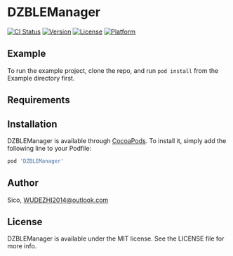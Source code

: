 # DZBLEManager

[![CI Status](https://img.shields.io/travis/Sico/DZBLEManager.svg?style=flat)](https://travis-ci.org/Sico/DZBLEManager)
[![Version](https://img.shields.io/cocoapods/v/DZBLEManager.svg?style=flat)](https://cocoapods.org/pods/DZBLEManager)
[![License](https://img.shields.io/cocoapods/l/DZBLEManager.svg?style=flat)](https://cocoapods.org/pods/DZBLEManager)
[![Platform](https://img.shields.io/cocoapods/p/DZBLEManager.svg?style=flat)](https://cocoapods.org/pods/DZBLEManager)

## Example

To run the example project, clone the repo, and run `pod install` from the Example directory first.

## Requirements

## Installation

DZBLEManager is available through [CocoaPods](https://cocoapods.org). To install
it, simply add the following line to your Podfile:

```ruby
pod 'DZBLEManager'
```

## Author

Sico, WUDEZHI2014@outlook.com

## License

DZBLEManager is available under the MIT license. See the LICENSE file for more info.
